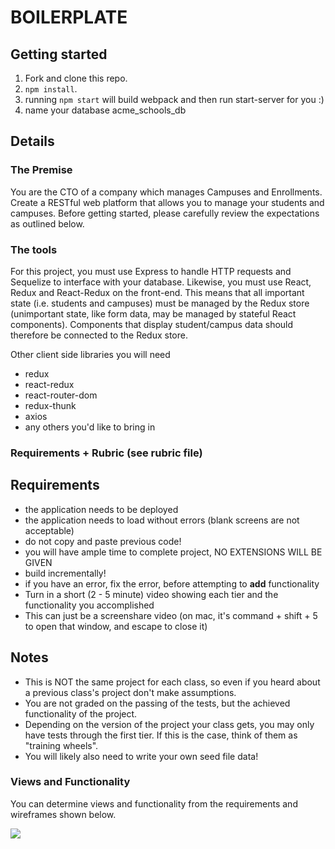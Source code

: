 # BOILERPLATE

## Getting started

1. Fork and clone this repo.
2. `npm install`.
3. running `npm start` will build webpack and then run start-server for you :)
4. name your database acme_schools_db
## Details

### The Premise

You are the CTO of a company which manages Campuses and Enrollments. Create a RESTful web platform that allows you to manage your students and campuses. Before getting started, please carefully review the expectations as outlined below.

### The tools

For this project, you must use Express to handle HTTP requests and Sequelize to interface with your database. Likewise, you must use React, Redux and React-Redux on the front-end. This means that all important state (i.e. students and campuses) must be managed by the Redux store (unimportant state, like form data, may be managed by stateful React components). Components that display student/campus data should therefore be connected to the Redux store. 

Other client side libraries you will need
- redux
- react-redux
- react-router-dom
- redux-thunk
- axios
- any others you'd like to bring in

### Requirements + Rubric (see rubric file)

## Requirements

- the application needs to be deployed
- the application needs to load without errors (blank screens are not acceptable)
- do not copy and paste previous code!
- you will have ample time to complete project, NO EXTENSIONS WILL BE GIVEN
- build incrementally! 
- if you have an error, fix the error, before attempting to **add** functionality
- Turn in a short (2 - 5 minute) video showing each tier and the functionality you accomplished
- This can just be a screenshare video (on mac, it's command + shift + 5 to open that window, and escape to close it)

## Notes

- This is NOT the same project for each class, so even if you heard about a previous class's project don't make assumptions.
- You are not graded on the passing of the tests, but the achieved functionality of the project.
- Depending on the version of the project your class gets, you may only have tests through the first tier. If this is the case, think of them as "training wheels".
- You will likely also need to write your own seed file data!

### Views and Functionality

You can determine views and functionality from the requirements and wireframes shown below.

<img src='https://github.com/FullstackAcademy/jpfp-template-V2-a/blob/main/wireframes.png' />


